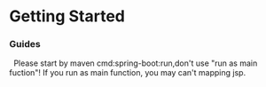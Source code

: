 # Getting Started

### Guides
&nbsp;&nbsp;Please start by maven cmd:spring-boot:run,don't use "run as main fuction"!
If you run as main function, you may can't mapping jsp.